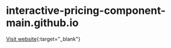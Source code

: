 # interactive-pricing-component-main.github.io

[Visit website](https://abhishek622.github.io/interactive-pricing-component-main.github.io/){:target="_blank"}
